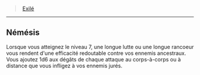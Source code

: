 ﻿---
!Generic
Id: ranger_exile_hd.md#némésis
ParentLink: ranger_exile_hd.md#exilé
Name: Némésis
ParentName: Exilé
NameLevel: 2
Attributes: {}
---
> [Exilé](hd_ranger_exile.md)

---

## Némésis

Lorsque vous atteignez le niveau 7, une longue lutte ou une longue rancoeur vous rendent d'une efficacité redoutable contre vos ennemis ancestraux. Vous ajoutez 1d6 aux dégâts de chaque attaque au corps-à-corps ou à distance que vous infligez à vos ennemis jurés.

